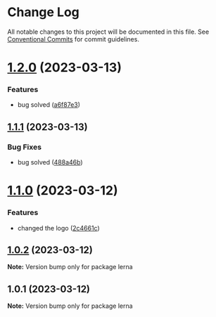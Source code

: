 # Change Log

All notable changes to this project will be documented in this file.
See [Conventional Commits](https://conventionalcommits.org) for commit guidelines.

# [1.2.0](https://github.com/isurum-cv/lerna/compare/v1.1.1...v1.2.0) (2023-03-13)


### Features

* bug solved ([a6f87e3](https://github.com/isurum-cv/lerna/commit/a6f87e37af27d9e3982856a2cea01e72c429f64a))





## [1.1.1](https://github.com/isurum-cv/lerna/compare/v1.1.0...v1.1.1) (2023-03-13)


### Bug Fixes

* bug solved ([488a46b](https://github.com/isurum-cv/lerna/commit/488a46b2820fe9b1099dd13b933059130f3cacd1))





# [1.1.0](https://github.com/isurum-cv/lerna/compare/v1.0.2...v1.1.0) (2023-03-12)


### Features

* changed the logo ([2c4661c](https://github.com/isurum-cv/lerna/commit/2c4661ca90e80b257de2f17f3e1e03a0dd6cffb1))





## [1.0.2](https://github.com/isurum-cv/lerna/compare/v1.0.1...v1.0.2) (2023-03-12)

**Note:** Version bump only for package lerna





## 1.0.1 (2023-03-12)

**Note:** Version bump only for package lerna
